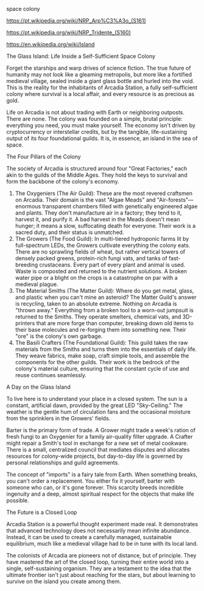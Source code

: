 space colony


https://pt.wikipedia.org/wiki/NRP_Arp%C3%A3o_(S161)


https://pt.wikipedia.org/wiki/NRP_Tridente_(S160)


https://en.wikipedia.org/wiki/Island

The Glass Island: Life Inside a Self-Sufficient Space Colony

Forget the starships and warp drives of science fiction. The true future of humanity may not look like a gleaming metropolis, but more like a fortified medieval village, sealed inside a giant glass bottle and hurled into the void. This is the reality for the inhabitants of Arcadia Station, a fully self-sufficient colony where survival is a local affair, and every resource is as precious as gold.

Life on Arcadia is not about trading with Earth or neighboring outposts. There are none. The colony was founded on a simple, brutal principle: everything you need, you must make yourself. The economy isn't driven by cryptocurrency or interstellar credits, but by the tangible, life-sustaining output of its four foundational guilds. It is, in essence, an island in the sea of space.

The Four Pillars of the Colony

The society of Arcadia is structured around four "Great Factories," each akin to the guilds of the Middle Ages. They hold the keys to survival and form the backbone of the colony's economy.

1. The Oxygeniers (The Air Guild): These are the most revered craftsmen on Arcadia. Their domain is the vast "Algae Meads" and "Air-forests"—enormous transparent chambers filled with genetically engineered algae and plants. They don't manufacture air in a factory; they tend to it, harvest it, and purify it. A bad harvest in the Meads doesn't mean hunger; it means a slow, suffocating death for everyone. Their work is a sacred duty, and their status is unmatched.
2. The Growers (The Food Guild): In multi-tiered hydroponic farms lit by full-spectrum LEDs, the Growers cultivate everything the colony eats. There are no sprawling fields of wheat, but rather vertical towers of densely packed greens, protein-rich fungi vats, and tanks of fast-breeding crustaceans. Every part of every plant and animal is used. Waste is composted and returned to the nutrient solutions. A broken water pipe or a blight on the crops is a catastrophe on par with a medieval plague.
3. The Material Smiths (The Matter Guild): Where do you get metal, glass, and plastic when you can't mine an asteroid? The Matter Guild's answer is recycling, taken to an absolute extreme. Nothing on Arcadia is "thrown away." Everything from a broken tool to a worn-out jumpsuit is returned to the Smiths. They operate smelters, chemical vats, and 3D-printers that are more forge than computer, breaking down old items to their base molecules and re-forging them into something new. Their "ore" is the colony's own garbage.
4. The Basili Crafters (The Foundational Guild): This guild takes the raw materials from the Smiths and turns them into the essentials of daily life. They weave fabrics, make soap, craft simple tools, and assemble the components for the other guilds. Their work is the bedrock of the colony's material culture, ensuring that the constant cycle of use and reuse continues seamlessly.

A Day on the Glass Island

To live here is to understand your place in a closed system. The sun is a constant, artificial dawn, provided by the great LED "Sky-Ceiling." The weather is the gentle hum of circulation fans and the occasional moisture from the sprinklers in the Growers' fields.

Barter is the primary form of trade. A Grower might trade a week's ration of fresh fungi to an Oxygenier for a family air-quality filter upgrade. A Crafter might repair a Smith's tool in exchange for a new set of metal cookware. There is a small, centralized council that mediates disputes and allocates resources for colony-wide projects, but day-to-day life is governed by personal relationships and guild agreements.

The concept of "imports" is a fairy tale from Earth. When something breaks, you can't order a replacement. You either fix it yourself, barter with someone who can, or it's gone forever. This scarcity breeds incredible ingenuity and a deep, almost spiritual respect for the objects that make life possible.

The Future is a Closed Loop

Arcadia Station is a powerful thought experiment made real. It demonstrates that advanced technology does not necessarily mean infinite abundance. Instead, it can be used to create a carefully managed, sustainable equilibrium, much like a medieval village had to be in tune with its local land.

The colonists of Arcadia are pioneers not of distance, but of principle. They have mastered the art of the closed loop, turning their entire world into a single, self-sustaining organism. They are a testament to the idea that the ultimate frontier isn't just about reaching for the stars, but about learning to survive on the island you create among them.
